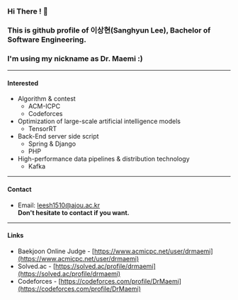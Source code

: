 ### Hi There ! 👋<br><br>This is github profile of 이상현(Sanghyun Lee), Bachelor of Software Engineering.
### I'm using my nickname as Dr. Maemi :)

------------------------------------------

#### Interested
- Algorithm & contest
    - ACM-ICPC
    - Codeforces
- Optimization of large-scale artificial intelligence models
    - TensorRT
- Back-End server side script
    - Spring & Django
    - PHP
- High-performance data pipelines & distribution technology
    - Kafka

------------------------------------------

#### Contact
- Email: leesh1510@ajou.ac.kr
<br>**Don't hesitate to contact if you want.**

------------------------------------------

#### Links
- Baekjoon Online Judge - [https://www.acmicpc.net/user/drmaemi](https://www.acmicpc.net/user/drmaemi)
- Solved.ac - [https://solved.ac/profile/drmaemi](https://solved.ac/profile/drmaemi)
- Codeforces - [https://codeforces.com/profile/DrMaemi](https://codeforces.com/profile/DrMaemi)

<!--
**DrMaemi/DrMaemi** is a ✨ _special_ ✨ repository because its `README.md` (this file) appears on your GitHub profile.

Here are some ideas to get you started:

- 🔭 I’m currently working on ...
- 🌱 I’m currently learning ...
- 👯 I’m looking to collaborate on ...
- 🤔 I’m looking for help with ...
- 💬 Ask me about ...
- 📫 How to reach me: ...
- 😄 Pronouns: ...
- ⚡ Fun fact: ...
-->
